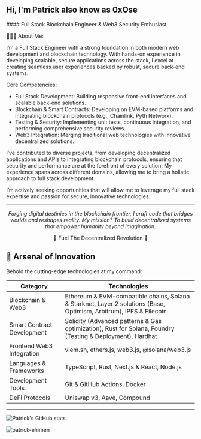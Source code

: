 <h2 align="left">
 Hi, I'm Patrick also know as 0xOse
</h2>

#### Full Stack Blockchain Engineer & Web3 Security Enthusiast

👨🏻‍💻 About Me:

I’m a Full Stack Engineer with a strong foundation in both modern web development and blockchain technology. With hands-on experience in developing scalable, secure applications across the stack, I excel at creating seamless user experiences backed by robust, secure back-end systems.

Core Competencies:

- Full Stack Development: Building responsive front-end interfaces and scalable back-end solutions.
- Blockchain & Smart Contracts: Developing on EVM-based platforms and integrating blockchain protocols (e.g., Chainlink, Pyth Network).
- Testing & Security: Implementing unit tests, continuous integration, and performing comprehensive security reviews.
- Web3 Integration: Merging traditional web technologies with innovative decentralized solutions.

I’ve contributed to diverse projects, from developing decentralized applications and APIs to integrating blockchain protocols, ensuring that security and performance are at the forefront of every solution. My experience spans across different domains, allowing me to bring a holistic approach to full stack development.

I’m actively seeking opportunities that will allow me to leverage my full stack expertise and passion for secure, innovative technologies.

<div align="center">
<hr>

_Forging digital destinies in the blockchain frontier, I craft code that bridges worlds and reshapes reality. My mission? To build decentralized systems that empower humanity beyond imagination._

🚀 Fuel The Decentralized Revolution 🚀

</div>

## 🔧 Arsenal of Innovation

Behold the cutting-edge technologies at my command:

| Category                   | Technologies                                                                                                       |
| -------------------------- | ------------------------------------------------------------------------------------------------------------------ |
| Blockchain & Web3          | Ethereum & EVM-compatible chains, Solana & Starknet, Layer 2 solutions (Base, Optimism, Arbitrum), IPFS & Filecoin |
| Smart Contract Development | Solidity (Advanced patterns & Gas optimization), Rust for Solana, Foundry (Testing & Deployment), Hardhat          |
| Frontend Web3 Integration  | viem.sh, ethers.js, web3.js, @solana/web3.js                                                                       |
| Languages & Frameworks     | TypeScript, Rust, Next.js & React, Node.js                                                                         |
| Development Tools          | Git & GitHub Actions, Docker                                                                                       |
| DeFi Protocols             | Uniswap v3, Aave, Compound                                                                                         |

---

<p>
 
![Patrick's GitHub stats](https://github-readme-stats.vercel.app/api?username=patrick-ehimen&show_icons=true&theme=radical)

<img
    align="left"
    src="https://github-readme-stats.vercel.app/api/top-langs?username=patrick-ehimen&show_icons=true&locale=en&layout=compact&theme=radical"
    alt="patrick-ehimen"
  />

</p>
